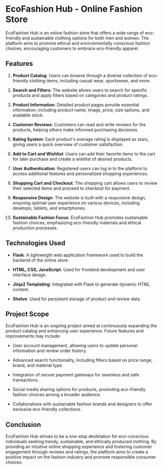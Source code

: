 # EcoFashion Hub - Online Fashion Store

EcoFashion Hub is an online fashion store that offers a wide range of eco-friendly and sustainable clothing options for both men and women. The platform aims to promote ethical and environmentally conscious fashion choices, encouraging customers to embrace eco-friendly apparel.

## Features

1. **Product Catalog**: Users can browse through a diverse collection of eco-friendly clothing items, including casual wear, sportswear, and more.

2. **Search and Filters**: The website allows users to search for specific products and apply filters based on categories and product ratings.

3. **Product Information**: Detailed product pages provide essential information, including product name, image, price, size options, and available stock.

4. **Customer Reviews**: Customers can read and write reviews for the products, helping others make informed purchasing decisions.

5. **Rating System**: Each product's average rating is displayed as stars, giving users a quick overview of customer satisfaction.

6. **Add to Cart and Wishlist**: Users can add their favorite items to the cart for later purchase and create a wishlist of desired products.

7. **User Authentication**: Registered users can log in to the platform to access additional features and personalized shopping experiences.

8. **Shopping Cart and Checkout**: The shopping cart allows users to review their selected items and proceed to checkout for payment.

9. **Responsive Design**: The website is built with a responsive design, ensuring optimal user experience on various devices, including desktops, tablets, and smartphones.

10. **Sustainable Fashion Focus**: EcoFashion Hub promotes sustainable fashion choices, emphasizing eco-friendly materials and ethical production processes.

## Technologies Used

- **Flask**: A lightweight web application framework used to build the backend of the online store.

- **HTML, CSS, JavaScript**: Used for frontend development and user interface design.

- **Jinja2 Templating**: Integrated with Flask to generate dynamic HTML content.

- **Shelve**: Used for persistent storage of product and review data.

## Project Scope

EcoFashion Hub is an ongoing project aimed at continuously expanding the product catalog and enhancing user experience. Future features and improvements may include:

- User account management, allowing users to update personal information and review order history.

- Advanced search functionality, including filters based on price range, brand, and material type.

- Integration of secure payment gateways for seamless and safe transactions.

- Social media sharing options for products, promoting eco-friendly fashion choices among a broader audience.

- Collaborations with sustainable fashion brands and designers to offer exclusive eco-friendly collections.

## Conclusion

EcoFashion Hub strives to be a one-stop destination for eco-conscious individuals seeking trendy, sustainable, and ethically produced clothing. By providing an intuitive online shopping experience and fostering customer engagement through reviews and ratings, the platform aims to create a positive impact on the fashion industry and promote responsible consumer choices.
